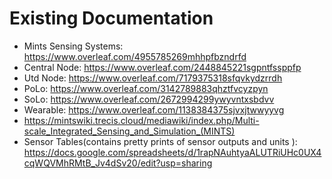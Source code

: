 # Existing Documentation

- Mints Sensing Systems: https://www.overleaf.com/4955785269mhhpfbzndrfd
- Central Node: https://www.overleaf.com/2448845221sgpntfssppfp
- Utd Node: https://www.overleaf.com/7179375318sfqvkydzrrdh
- PoLo: https://www.overleaf.com/3142789883qhztfvcyzpyn
- SoLo: https://www.overleaf.com/2672994299ywyvntxsbdvv
- Wearable: https://www.overleaf.com/1138384375sjvxjtwwyyvg
- https://mintswiki.trecis.cloud/mediawiki/index.php/Multi-scale_Integrated_Sensing_and_Simulation_(MINTS)
- Sensor Tables(contains pretty prints of sensor outputs and units ): https://docs.google.com/spreadsheets/d/1rapNAuhtyaALUTRiUHc0UX4cqWQVMhRMtB_Jv4dSv20/edit?usp=sharing 
